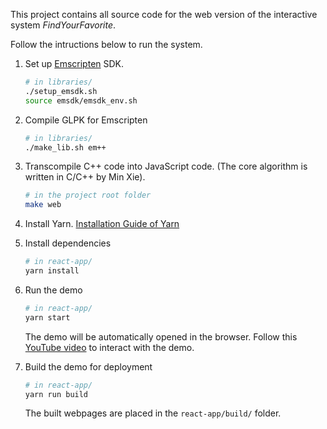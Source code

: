 This project contains all source code for the web version of the interactive system _FindYourFavorite_.

Follow the intructions below to run the system.

1. Set up [Emscripten](https://emscripten.org) SDK.
   ```sh
   # in libraries/
   ./setup_emsdk.sh
   source emsdk/emsdk_env.sh
   ```

2. Compile GLPK for Emscripten
   ```sh
   # in libraries/
   ./make_lib.sh em++
   ```

3. Transcompile C++ code into JavaScript code.
   (The core algorithm is written in C/C++ by Min Xie).
   ```sh
   # in the project root folder
   make web
   ```

4. Install Yarn.
   [Installation Guide of Yarn](https://yarnpkg.com/lang/en/docs/install/)

5. Install dependencies
   ```sh
   # in react-app/
   yarn install
   ```

6. Run the demo
   ```sh
   # in react-app/
   yarn start
   ```
   The demo will be automatically opened in the browser. Follow this [YouTube video](https://www.youtube.com/watch?v=FjFbNcQYDFM) to interact with the demo.

7. Build the demo for deployment
   ```sh
   # in react-app/
   yarn run build
   ```
   The built webpages are placed in the `react-app/build/` folder.